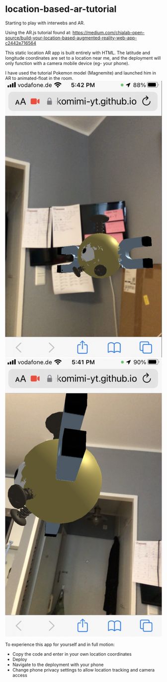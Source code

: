 # location-based-ar-tutorial
Starting to play with interwebs and AR.

Using the AR.js tutorial found at: https://medium.com/chialab-open-source/build-your-location-based-augmented-reality-web-app-c2442e716564

This static location AR app is built entirely with HTML. The latitude and longitude coordinates are set to a location near me, and the deployment will only function with a camera mobile device (eg- your phone).  

I have used the tutorial Pokemon model (Magnemite) and launched him in AR to animated-float in the room. 
![Magnemite 1](/img/magnemite1.png)
![Magnemite 2](/img/magnemite2.png)

To experience this app for yourself and in full motion: 
* Copy the code and enter in your own location coordinates
* Deploy 
* Navigate to the deployment with your phone
* Change phone privacy settings to allow location tracking and camera access
